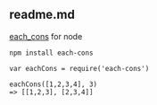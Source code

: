 readme.md
--------------

[each_cons](http://ruby-doc.org/core-2.2.2/Enumerable.html#method-i-each_cons) for node

`npm install each-cons`

```
var eachCons = require('each-cons')

eachCons([1,2,3,4], 3)
=> [[1,2,3], [2,3,4]]
```